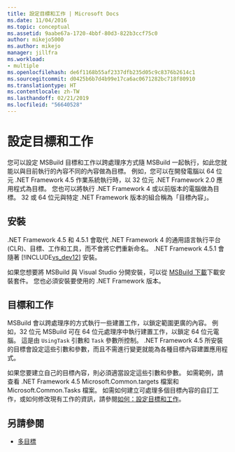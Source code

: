 ```yaml
---
title: 設定目標和工作 | Microsoft Docs
ms.date: 11/04/2016
ms.topic: conceptual
ms.assetid: 9aabe67a-1720-4bbf-80d3-822b3ccf75c0
author: mikejo5000
ms.author: mikejo
manager: jillfra
ms.workload:
- multiple
ms.openlocfilehash: de6f1168b55af2337dfb235d05c9c8376b2614c1
ms.sourcegitcommit: d0425b6b7d4b99e17ca6ac0671282bc718f80910
ms.translationtype: HT
ms.contentlocale: zh-TW
ms.lasthandoff: 02/21/2019
ms.locfileid: "56640528"
---
```

# <a name="configure-targets-and-tasks"></a>設定目標和工作
您可以設定 MSBuild 目標和工作以跨處理序方式隨 MSBuild 一起執行，如此您就能以與目前執行的內容不同的內容做為目標。 例如，您可以在開發電腦以 64 位元 .NET Framework 4.5 作業系統執行時，以 32 位元 .NET Framework 2.0 應用程式為目標。 您也可以將執行 .NET Framework 4 或以前版本的電腦做為目標。 32 或 64 位元與特定 .NET Framework 版本的組合稱為「目標內容」。

## <a name="installation"></a>安裝
 .NET Framework 4.5 和 4.5.1 會取代 .NET Framework 4 的通用語言執行平台 (CLR)、目標、工作和工具，而不會將它們重新命名。 .NET Framework 4.5.1 會隨著 [!INCLUDE[vs_dev12](../extensibility/includes/vs_dev12_md.md)] 安裝。

 如果您想要將 MSBuild 與 Visual Studio 分開安裝，可以從 [MSBuild 下載](http://go.microsoft.com/fwlink/?LinkId=309745)下載安裝套件。 您也必須安裝要使用的 .NET Framework 版本。

## <a name="targets-and-tasks"></a>目標和工作
 MSBuild 會以跨處理序的方式執行一些建置工作，以鎖定範圍更廣的內容。  例如，32 位元 MSBuild 可在 64 位元處理序中執行建置工作，以鎖定 64 位元電腦。 這是由 `UsingTask` 引數和 `Task` 參數所控制。 .NET Framework 4.5 所安裝的目標會設定這些引數和參數，而且不需進行變更就能為各種目標內容建置應用程式。

 如果您要建立自己的目標內容，則必須適當設定這些引數和參數。 如需範例，請查看 .NET Framework 4.5 Microsoft.Common.targets 檔案和 Microsoft.Common.Tasks 檔案。  如需如何建立可處理多個目標內容的自訂工作，或如何修改現有工作的資訊，請參閱[如何：設定目標和工作](../msbuild/how-to-configure-targets-and-tasks.md)。

## <a name="see-also"></a>另請參閱
- [多目標](../msbuild/msbuild-multitargeting-overview.md)